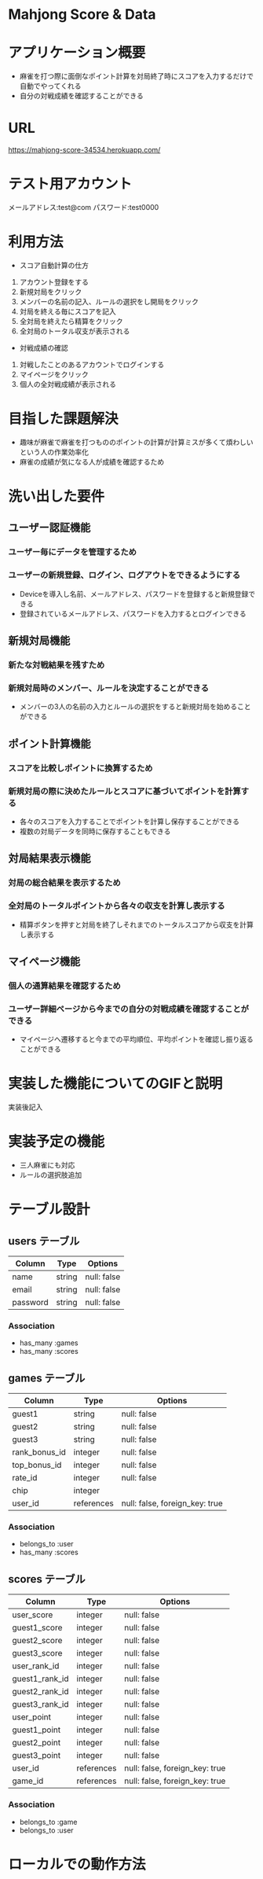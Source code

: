 # Mahjong Score & Data

# アプリケーション概要
- 麻雀を打つ際に面倒なポイント計算を対局終了時にスコアを入力するだけで自動でやってくれる
- 自分の対戦成績を確認することができる

# URL
https://mahjong-score-34534.herokuapp.com/

# テスト用アカウント
メールアドレス:test@com
パスワード:test0000

# 利用方法
- スコア自動計算の仕方
1. アカウント登録をする
1. 新規対局をクリック
1. メンバーの名前の記入、ルールの選択をし開局をクリック
1. 対局を終える毎にスコアを記入
1. 全対局を終えたら精算をクリック
1. 全対局のトータル収支が表示される

- 対戦成績の確認
1. 対戦したことのあるアカウントでログインする
1. マイページをクリック
1. 個人の全対戦成績が表示される

# 目指した課題解決
- 趣味が麻雀で麻雀を打つもののポイントの計算が計算ミスが多くて煩わしいという人の作業効率化
- 麻雀の成績が気になる人が成績を確認するため

# 洗い出した要件

## ユーザー認証機能
### ユーザー毎にデータを管理するため
### ユーザーの新規登録、ログイン、ログアウトをできるようにする
- Deviceを導入し名前、メールアドレス、パスワードを登録すると新規登録できる
- 登録されているメールアドレス、パスワードを入力するとログインできる

## 新規対局機能
### 新たな対戦結果を残すため
### 新規対局時のメンバー、ルールを決定することができる
- メンバーの3人の名前の入力とルールの選択をすると新規対局を始めることができる

## ポイント計算機能
### スコアを比較しポイントに換算するため
### 新規対局の際に決めたルールとスコアに基づいてポイントを計算する
- 各々のスコアを入力することでポイントを計算し保存することができる
- 複数の対局データを同時に保存することもできる

## 対局結果表示機能
### 対局の総合結果を表示するため
### 全対局のトータルポイントから各々の収支を計算し表示する
- 精算ボタンを押すと対局を終了しそれまでのトータルスコアから収支を計算し表示する

## マイページ機能
### 個人の通算結果を確認するため
### ユーザー詳細ページから今までの自分の対戦成績を確認することができる
- マイページへ遷移すると今までの平均順位、平均ポイントを確認し振り返ることができる

# 実装した機能についてのGIFと説明
実装後記入

# 実装予定の機能
- 三人麻雀にも対応
- ルールの選択肢追加

# テーブル設計

## users テーブル

| Column   | Type   | Options     |
| -------- | ------ | ----------- |
| name     | string | null: false |
| email    | string | null: false |
| password | string | null: false |

### Association

- has_many :games
- has_many :scores

## games テーブル

| Column         | Type       | Options                        |
| -------------- | ---------- | ------------------------------ |
| guest1         | string     | null: false                    |
| guest2         | string     | null: false                    |
| guest3         | string     | null: false                    |
| rank_bonus_id  | integer    | null: false                    |
| top_bonus_id   | integer    | null: false                    |
| rate_id        | integer    | null: false                    |
| chip           | integer    |                                |
| user_id        | references | null: false, foreign_key: true |

### Association

- belongs_to :user
- has_many :scores

## scores テーブル

| Column          | Type       | Options                        |
| --------------- | ---------- | ------------------------------ |
| user_score      | integer    | null: false                    |
| guest1_score    | integer    | null: false                    |
| guest2_score    | integer    | null: false                    |
| guest3_score    | integer    | null: false                    |
| user_rank_id    | integer    | null: false                    |
| guest1_rank_id  | integer    | null: false                    |
| guest2_rank_id  | integer    | null: false                    |
| guest3_rank_id  | integer    | null: false                    |
| user_point      | integer    | null: false                    |
| guest1_point    | integer    | null: false                    |
| guest2_point    | integer    | null: false                    |
| guest3_point    | integer    | null: false                    |
| user_id         | references | null: false, foreign_key: true |
| game_id         | references | null: false, foreign_key: true |

### Association

- belongs_to :game
- belongs_to :user

# ローカルでの動作方法